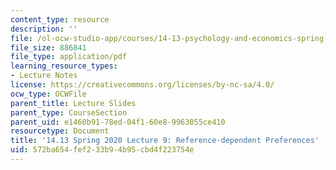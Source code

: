 ```yaml
---
content_type: resource
description: ''
file: /ol-ocw-studio-app/courses/14-13-psychology-and-economics-spring-2020/572ba654fef233b94b95cbd4f223754e_MIT14_13S20_lec9.pdf
file_size: 886841
file_type: application/pdf
learning_resource_types:
- Lecture Notes
license: https://creativecommons.org/licenses/by-nc-sa/4.0/
ocw_type: OCWFile
parent_title: Lecture Slides
parent_type: CourseSection
parent_uid: e1460b91-78ed-04f1-60e8-9963055ce410
resourcetype: Document
title: '14.13 Spring 2020 Lecture 9: Reference-dependent Preferences'
uid: 572ba654-fef2-33b9-4b95-cbd4f223754e
---
```

